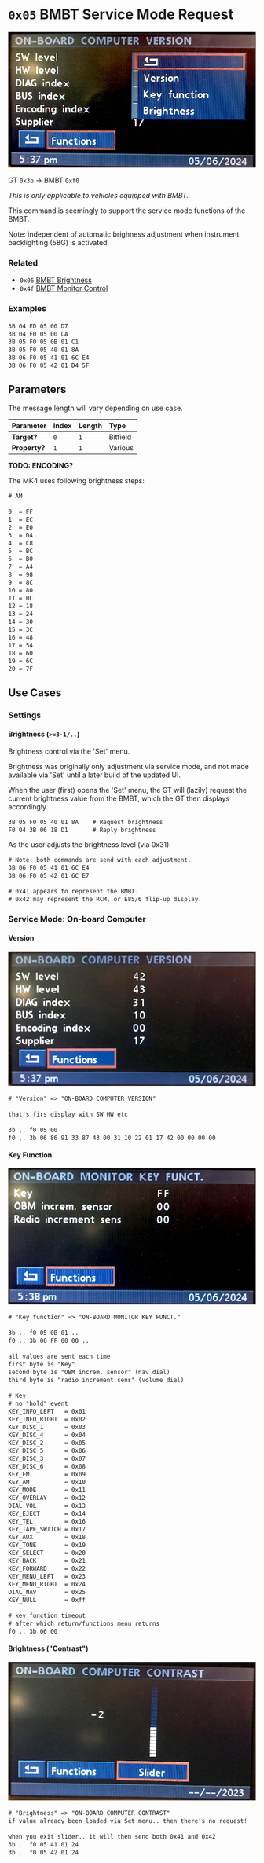 # `0x05` BMBT Service Mode Request

![Service Mode OBC Menu](service_mode/01_service_mode_obc.jpg)

GT `0x3b` → BMBT `0xf0` 

*This is only applicable to vehicles equipped with BMBT.*

This command is seemingly to support the service mode functions of the BMBT.

Note: independent of automatic brighness adjustment when instrument backlighting (58G) is activated.

### Related

- `0x06` [BMBT Brightness](06.md)
- `0x4f` [BMBT Monitor Control](../bmbt/4f.md)

### Examples
    
    3B 04 ED 05 00 D7
    3B 04 F0 05 00 CA
    3B 05 F0 05 0B 01 C1
    3B 05 F0 05 40 01 8A
    3B 06 F0 05 41 01 6C E4
    3B 06 F0 05 42 01 D4 5F

## Parameters

The message length will vary depending on use case.

Parameter|Index|Length|Type
:-------|:----|:-----|:---
**Target?**|`0`|`1`|Bitfield
**Property?**|`1`|`1`|Various

**TODO: ENCODING?**


The MK4 uses following brightness steps:

    
    # AM
    
    0  = FF
    1  = EC
    2  = E0
    3  = D4
    4  = C8
    5  = BC
    6  = B0
    7  = A4
    8  = 98
    9  = 8C
    10 = 80
    11 = 0C
    12 = 18
    13 = 24
    14 = 30
    15 = 3C
    16 = 48
    17 = 54
    18 = 60
    19 = 6C
    20 = 7F

## Use Cases

### Settings

#### Brightness (`>=3-1/..`)

Brightness control via the 'Set' menu.

Brightness was originally only adjustment via service mode, and not made available via 'Set' until a later build of the updated UI.

When the user (first) opens the 'Set' menu, the GT will (lazily) request the current brightness value from the BMBT, which the GT then displays accordingly.

    3B 05 F0 05 40 01 8A    # Request brightness
    F0 04 3B 06 18 D1       # Reply brightness

As the user adjusts the brightness level (via 0x31):
    
    # Note: both commands are send with each adjustment.
    3B 06 F0 05 41 01 6C E4
    3B 06 F0 05 42 01 6C E7
    
    # 0x41 appears to represent the BMBT.
    # 0x42 may represent the RCM, or E85/6 flip-up display.

### Service Mode: On-board Computer

#### Version

![Service Mode OBC Menu](service_mode/10_service_mode_version.jpg)

    # "Version" => "ON-BOARD COMPUTER VERSION"
    
    that's firs display with SW HW etc
    
    3b .. f0 05 00
    f0 .. 3b 06 86 91 33 87 43 00 31 10 22 01 17 42 00 00 00 00

#### Key Function

![Service Mode OBC Menu](service_mode/20_service_mode_key.jpg)

    # "Key function" => "ON-BOARD MONITOR KEY FUNCT."
    
    3b .. f0 05 0B 01 ..
    f0 .. 3b 06 FF 00 00 ..
    
    all values are sent each time
    first byte is "Key"
    second byte is "OBM increm. sensor" (nav dial)
    third byte is "radio increment sens" (volume dial)
    
    # Key
    # no "hold" event
    KEY_INFO_LEFT   = 0x01
    KEY_INFO_RIGHT  = 0x02
    KEY_DISC_1      = 0x03
    KEY_DISC_4      = 0x04
    KEY_DISC_2      = 0x05
    KEY_DISC_5      = 0x06
    KEY_DISC_3      = 0x07
    KEY_DISC_6      = 0x08
    KEY_FM          = 0x09
    KEY_AM          = 0x10
    KEY_MODE        = 0x11
    KEY_OVERLAY     = 0x12
    DIAL_VOL        = 0x13
    KEY_EJECT       = 0x14
    KEY_TEL         = 0x16
    KEY_TAPE_SWITCH = 0x17
    KEY_AUX         = 0x18
    KEY_TONE        = 0x19
    KEY_SELECT      = 0x20
    KEY_BACK        = 0x21
    KEY_FORWARD     = 0x22
    KEY_MENU_LEFT   = 0x23
    KEY_MENU_RIGHT  = 0x24
    DIAL_NAV        = 0x25
    KEY_NULL        = 0xff
    
    # key function timeout
    # after which return/functions menu returns
    f0 .. 3b 06 00

#### Brightness ("Contrast")

![Service Mode OBC Menu](service_mode/30_service_mode_brightness.jpg)

    # "Brightness" => "ON-BOARD COMPUTER CONTRAST"
    if value already been loaded via Set menu.. then there's no request!
    
    when you exit slider.. it will then send both 0x41 and 0x42
    3b .. f0 05 41 01 24
    3b .. f0 05 42 01 24